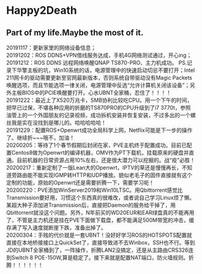 # Happy2Death
Part of my life.Maybe the most of it.  
--------------------------------------------------------------------
20191117：更新家里的网络设备信息；  
20191202：ROS DDNS+VPN借线服务达成，手机4G网络测试通过，开心ing；  
20191212：ROS DDNS 远程网络唤醒QNAP TS870-PRO、主力机成功。
PS.记录下华擎主板的坑，Win10系统的话，电源管理中的快速启动切忌不要打开；Intel 211网卡的驱动需要更新至官网最新版本，否则系统自带驱动没有Magic Packets唤醒选项，而且节能选项一律关闭，电源管理中反选“允许计算机关闭该设备”；另外主板BIOS中的PCIE唤醒要打开。心水UBNT全家桶，忍住了！！！！  
20191222：最近上了X520万兆卡，SMB协利比较吃CPU。用一个下午的时间，把早已过保，不堪各种应用的折磨的TS870PRO的CPU升级到了i7 3770t，参照油管上的一个外国朋友的记录视频，成功拆机安装并恢复安装，不过多出的一个螺丝我是实在没找到是哪儿的。哈哈哈哈哈！  
20191229：配置ROS+Openwrt成功全局科学上网，Netflix可能是下一步的操作了。继续折~~~哦不，加油！  
20200205：等待了1个春节假期后封闭在家，PVE主机终于配置成功。目前已配置Centos8做为Openwrt的编译机器，OMV作为PT下载机，挂载原来的硬盘并直通。目前机器的日常资源占用10%左右，还是很大潜力可以挖掘的。战“疫”必胜！  
20200217：重新定制了一版Lean大的Openwrt，IPTV的草还是慢慢再长，不知道旁路由能不能实现IGMP转HTTP和UDP播放。貌似老毛子的固件直接就有这个定制的功能，原始的Openwrt还是需要折腾一下，需要学习呃！  
20200220：PVE添加WinServer2019和Win10LTSC。用Qbittorrent感觉比Transmission要好用，习惯这个东西真的很难改，或者说自己学习Linux烦了懒。某超大种子添加进Transmission后，直接把Daemon的服务给干掉了，用Qbittorrent就没这个问题。另外，N年前买的WD20EUR和EAR绿盘真的不能再用了，不管是主力机还是挂在PVE下面做下载盘，都不能满足500M带宽的冲击，缓存满了写入速度就断崖下跌，准备出掉了。  
20200304：手贱的代价就是一套UBNT！没好好学习ROS的HOTSPOTS配置就直接在本地桥接接口上QuickSet了，直接导致进不去Winbox，SSH也不行。等到JD的UBNT全家桶到了，一阵操作，折腾LAN2没搞定，还是从主路由CRS326连到Switch 8 POE-150W,算是稳定了。接下来就是配置NAT端口，防火墙规则。折腾！！！！！！  

